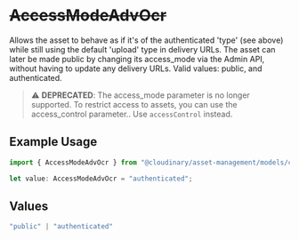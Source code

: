 # ~~AccessModeAdvOcr~~

Allows the asset to behave as if it's of the authenticated 'type' (see above) while still using the default 'upload' type in delivery URLs. The asset can later be made public by changing its access_mode via the Admin API, without having to update any delivery URLs. Valid values: public, and authenticated.


> :warning: **DEPRECATED**: The access_mode parameter is no longer supported. To restrict access to assets, you can use the access_control parameter.. Use `accessControl` instead.

## Example Usage

```typescript
import { AccessModeAdvOcr } from "@cloudinary/asset-management/models/components";

let value: AccessModeAdvOcr = "authenticated";
```

## Values

```typescript
"public" | "authenticated"
```
